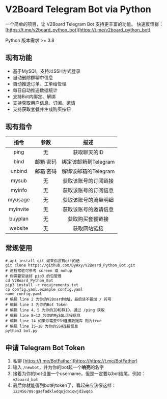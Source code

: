 # V2Board Telegram Bot via Python

一个简单的项目，让 V2Board Telegram Bot 支持更丰富的功能。
快速反馈群：[https://t.me/v2board_python_bot](https://t.me/v2board_python_bot)

Python 版本需求 >= 3.8

## 现有功能
- 基于MySQl，支持以SSH方式登录
- 自动删除群聊中信息
- 自动推送订单、工单给管理
- 每日自动推送数据统计
- 支持Bot内绑定、解绑
- 支持获取用户信息、订阅、邀请
- 支持获取套餐并生成购买按钮

## 现有指令
|   指令   |   参数    |         描述         |
| :------: | :-------: | :------------------: |
|   ping   |    无     |     获取聊天的ID     |
|   bind   | 邮箱 密码 | 绑定该邮箱到Telegram |
|  unbind  | 邮箱 密码 | 解绑该邮箱的Telegram |
|  mysub   |    无     | 获取该账号的订阅链接 |
|  myinfo  |    无     | 获取该账号的订阅信息 |
| myusage  |    无     | 获取该账号的流量明细 |
| myinvite |    无     | 获取该账号的邀请信息 |
| buyplan  |    无     |   获取购买套餐链接   |
| website  |    无     |     获取网站链接     |

## 常规使用
```
# apt install git 如果你没有git的话
git clone https://github.com/DyAxy/V2Board_Python_Bot.git
# 进程常驻可参考 screen 或 nohup
# 你需要安装好 pip3 的包管理
cd V2Board_Python_Bot
pip3 install -r requirements.txt
cp config.yaml.example config.yaml
nano config.yaml
# 编辑 line 2 为你的V2Board地址，最后请不要加 / 符号
# 编辑 line 3 为你的Bot Token
# 编辑 line 4、5 为你的ID和群ID，通过 /ping 获取
# 编辑 line 8~12 为你的MySQL连接信息
# 编辑 line 14 如果你需要SSH连接数据库 则为true
# 编辑 line 15~18 为你的SSH连接信息
python3 bot.py
```

## 申请 Telegram Bot Token

1. 私聊 [https://t.me/BotFather](https://https://t.me/BotFather)
2. 输入 `/newbot`，并为你的bot起一个**响亮**的名字
3. 接着为你的bot设置一个username，但是一定要以bot结尾，例如：`v2board_bot`
4. 最后你就能得到bot的token了，看起来应该像这样：`123456789:gaefadklwdqojdoiqwjdiwqdo`